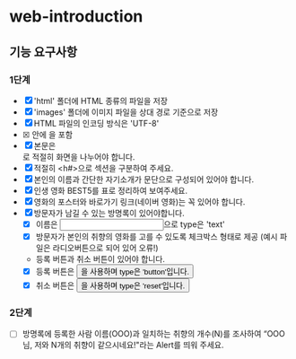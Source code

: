 # web-introduction

## 기능 요구사항

### 1단계
- [x] 'html' 폴더에 HTML 종류의 파일을 저장  
- [x] 'images' 폴더에 이미지 파일을 상대 경로 기준으로 저장  
- [x] HTML 파일의 인코딩 방식은 'UTF-8'  
- [x] <head> 안에 <meta charset="utf-8">을 포함  
- [x] 본문은 <div>로 적절히 화면을 나누어야 합니다.
- [x] 적절히 <h#>으로 섹션을 구분하여 주세요.
- [x] 본인의 이름과 간단한 자기소개가 문단으로 구성되어 있어야 합니다.
- [x] 인생 영화 BEST5를 표로 정리하여 보여주세요.
- [x] 영화의 포스터와 바로가기 링크(네이버 영화)는 꼭 있어야 합니다.
- [x] 방문자가 남길 수 있는 방명록이 있어야합니다.
    - [x] 이름은 <input>으로 type은 'text'
    - [x] 방문자가 본인의 취향의 영화를 고를 수 있도록 체크박스 형태로 제공 (예시 파일은 라디오버튼으로 되어 있어 오류!)
    - 등록 버튼과 취소 버튼이 있어야 합니다.
    - [x] 등록 버튼은 <button>을 사용하며 type은 'button'입니다.
    - [x] 취소 버튼은 <button>을 사용하며 type은 'reset'입니다.

### 2단계

- [ ] 방명록에 등록한 사람 이름(OOO)과 일치하는 취향의 개수(N)를 조사하여 “OOO님, 저와 N개의 취향이 같으시네요!"라는 Alert를 띄워 주세요.
